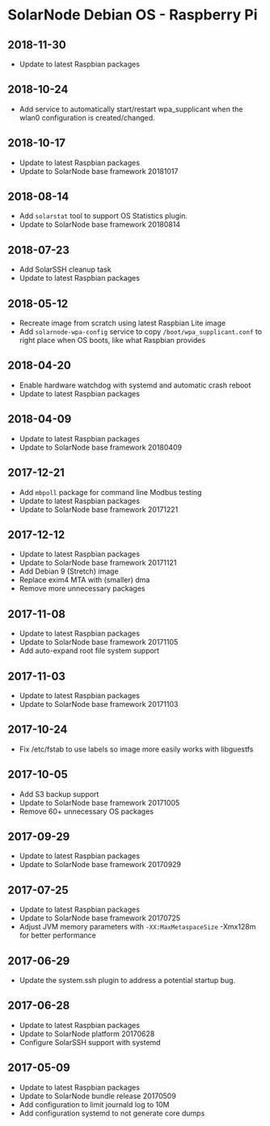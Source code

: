 # SolarNode Debian OS - Raspberry Pi

## 2018-11-30

 * Update to latest Raspbian packages

## 2018-10-24

 * Add service to automatically start/restart wpa\_supplicant when
   the wlan0 configuration is created/changed.

## 2018-10-17

 * Update to latest Raspbian packages
 * Update to SolarNode base framework 20181017

## 2018-08-14

 * Add `solarstat` tool to support OS Statistics plugin.
 * Update to SolarNode base framework 20180814

## 2018-07-23

 * Add SolarSSH cleanup task
 * Update to latest Raspbian packages

## 2018-05-12

 * Recreate image from scratch using latest Raspbian Lite image
 * Add `solarnode-wpa-config` service to copy `/boot/wpa_supplicant.conf` to
   right place when OS boots, like what Raspbian provides

## 2018-04-20

 * Enable hardware watchdog with systemd and automatic crash reboot
 * Update to latest Raspbian packages

## 2018-04-09

 * Update to latest Raspbian packages
 * Update to SolarNode base framework 20180409

## 2017-12-21

 * Add `mbpoll` package for command line Modbus testing
 * Update to latest Raspbian packages
 * Update to SolarNode base framework 20171221

## 2017-12-12

 * Update to latest Raspbian packages
 * Update to SolarNode base framework 20171121
 * Add Debian 9 (Stretch) image
 * Replace exim4 MTA with (smaller) dma
 * Remove more unnecessary packages

## 2017-11-08

 * Update to latest Raspbian packages
 * Update to SolarNode base framework 20171105
 * Add auto-expand root file system support


## 2017-11-03

 * Update to latest Raspbian packages
 * Update to SolarNode base framework 20171103


## 2017-10-24

 * Fix /etc/fstab to use labels so image more easily works with libguestfs


## 2017-10-05

 * Add S3 backup support
 * Update to SolarNode base framework 20171005
 * Remove 60+ unnecessary OS packages


## 2017-09-29

 * Update to latest Raspbian packages
 * Update to SolarNode base framework 20170929


## 2017-07-25

 * Update to latest Raspbian packages
 * Update to SolarNode base framework 20170725
 * Adjust JVM memory parameters with `-XX:MaxMetaspaceSize` -Xmx128m for
   better performance


## 2017-06-29

 * Update the system.ssh plugin to address a potential startup bug.


## 2017-06-28

 * Update to latest Raspbian packages
 * Update to SolarNode platform 20170628
 * Configure SolarSSH support with systemd


## 2017-05-09

 * Update to latest Raspbian packages
 * Update to SolarNode bundle release 20170509
 * Add configuration to limit journald log to 10M
 * Add configuration systemd to not generate core dumps

